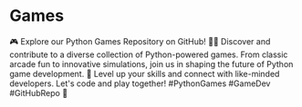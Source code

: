 # Games
🎮 Explore our Python Games Repository on GitHub! 🐍🚀 Discover and contribute to a diverse collection of Python-powered games. From classic arcade fun to innovative simulations, join us in shaping the future of Python game development. 🌟 Level up your skills and connect with like-minded developers. Let's code and play together! #PythonGames #GameDev #GitHubRepo 🎉
